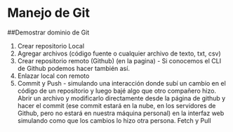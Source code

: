 # Manejo de Git
##Demostrar dominio de Git
1. Crear repositorio Local
2. Agregar archivos (código fuente o cualquier archivo de texto, txt, csv)
3. Crear repositorio remoto (Github) (en la pagina) - Si conocemos el CLI de Github podemos hacer también así.
4. Enlazar local con remoto
5. Commit y Push - simulando una interacción donde subí un cambio en el código de un repositorio y luego bajé algo que otro compañero hizo. Abrir un archivo y modificarlo directamente desde la página de github y hacer el commit (ese commit estará en la nube, en los servidores de Github, pero no estará en nuestra máquina personal) en la interfaz web simulando como que los cambios lo hizo otra persona.
Fetch y Pull
